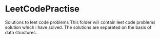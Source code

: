 # LeetCodePractise
Solutions to leet code problems
This  folder will contain leet code problems solution which i have solved. The solutions are separated on the basis of data structures.
